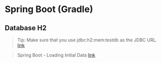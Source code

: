 # Spring Boot (Gradle)

## Database H2
> Tip: Make sure that you use jdbc:h2:mem:testdb as the JDBC URL. [link](https://dzone.com/articles/spring-boot-and-spring-jdbc-with-h2)

> Spring Boot - Loading Initial Data [link](https://stackoverflow.com/questions/38040572/spring-boot-loading-initial-data)

